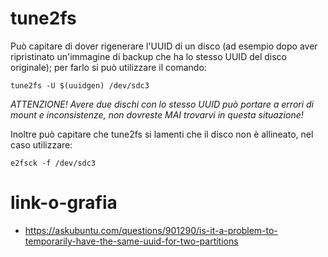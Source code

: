 # tune2fs
Può capitare di dover rigenerare l'UUID di un disco (ad esempio dopo aver ripristinato un'immagine di backup che ha lo stesso UUID del disco originale); per farlo
si può utilizzare il comando:
```
tune2fs -U $(uuidgen) /dev/sdc3
```
*ATTENZIONE! Avere due dischi con lo stesso UUID può portare a errori di mount e inconsistenze, non dovreste MAI trovarvi in questa situazione!*

Inoltre può capitare che tune2fs si lamenti che il disco non è allineato, nel caso utilizzare:
```
e2fsck -f /dev/sdc3
```
# link-o-grafia
- https://askubuntu.com/questions/901290/is-it-a-problem-to-temporarily-have-the-same-uuid-for-two-partitions
